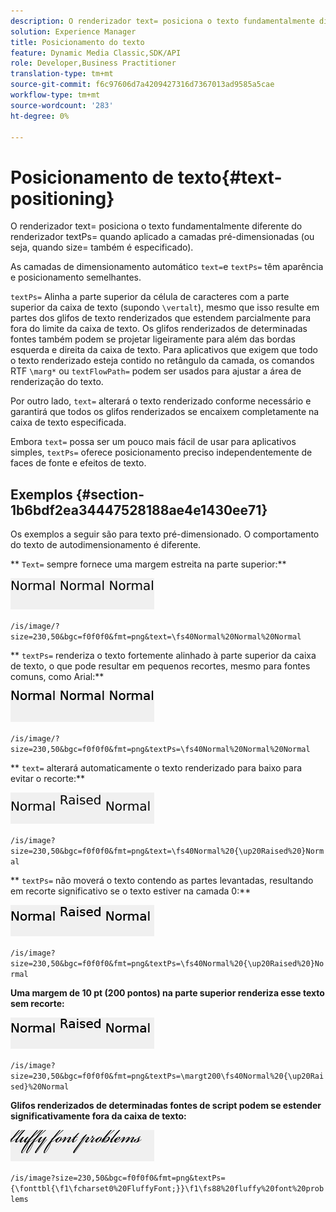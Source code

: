 ```yaml
---
description: O renderizador text= posiciona o texto fundamentalmente diferente do renderizador textPs= quando aplicado a camadas pré-dimensionadas (ou seja, quando size= também é especificado).
solution: Experience Manager
title: Posicionamento do texto
feature: Dynamic Media Classic,SDK/API
role: Developer,Business Practitioner
translation-type: tm+mt
source-git-commit: f6c97606d7a4209427316d7367013ad9585a5cae
workflow-type: tm+mt
source-wordcount: '283'
ht-degree: 0%

---
```



# Posicionamento de texto{#text-positioning}

O renderizador text= posiciona o texto fundamentalmente diferente do renderizador textPs= quando aplicado a camadas pré-dimensionadas (ou seja, quando size= também é especificado).

As camadas de dimensionamento automático `text=`e `textPs=` têm aparência e posicionamento semelhantes.

`textPs=` Alinha a parte superior da célula de caracteres com a parte superior da caixa de texto (supondo  `\vertalt`), mesmo que isso resulte em partes dos glifos de texto renderizados que estendem parcialmente para fora do limite da caixa de texto. Os glifos renderizados de determinadas fontes também podem se projetar ligeiramente para além das bordas esquerda e direita da caixa de texto. Para aplicativos que exigem que todo o texto renderizado esteja contido no retângulo da camada, os comandos RTF `\marg*` ou `textFlowPath=` podem ser usados para ajustar a área de renderização do texto.

Por outro lado, `text=` alterará o texto renderizado conforme necessário e garantirá que todos os glifos renderizados se encaixem completamente na caixa de texto especificada.

Embora `text=` possa ser um pouco mais fácil de usar para aplicativos simples, `textPs=` oferece posicionamento preciso independentemente de faces de fonte e efeitos de texto.

## Exemplos {#section-1b6bdf2ea34447528188ae4e1430ee71}

Os exemplos a seguir são para texto pré-dimensionado. O comportamento do texto de autodimensionamento é diferente.

** `Text=` sempre fornece uma margem estreita na parte superior:**

![](assets/tp01.png)

`/is/image/?size=230,50&bgc=f0f0f0&fmt=png&text=\fs40Normal%20Normal%20Normal`

** `textPs=` renderiza o texto fortemente alinhado à parte superior da caixa de texto, o que pode resultar em pequenos recortes, mesmo para fontes comuns, como Arial:**

![](assets/tp02.png)

`/is/image/?size=230,50&bgc=f0f0f0&fmt=png&textPs=\fs40Normal%20Normal%20Normal`

** `text=` alterará automaticamente o texto renderizado para baixo para evitar o recorte:**

![](assets/tp03.png)

`/is/image?size=230,50&bgc=f0f0f0&fmt=png&text=\fs40Normal%20{\up20Raised%20}Normal`

** `textPs=` não moverá o texto contendo as partes levantadas, resultando em recorte significativo se o texto estiver na camada 0:**

![](assets/tp04.png)

`/is/image?size=230,50&bgc=f0f0f0&fmt=png&textPs=\fs40Normal%20{\up20Raised%20}Normal`

**Uma margem de 10 pt (200 pontos) na parte superior renderiza esse texto sem recorte:**

![](assets/tp05.png)

`/is/image?size=230,50&bgc=f0f0f0&fmt=png&textPs=\margt200\fs40Normal%20{\up20Raised}%20Normal`

**Glifos renderizados de determinadas fontes de script podem se estender significativamente fora da caixa de texto:**

![](assets/tp06.png)

`/is/image?size=230,50&bgc=f0f0f0&fmt=png&textPs={\fonttbl{\f1\fcharset0%20FluffyFont;}}\f1\fs88%20fluffy%20font%20problems`

